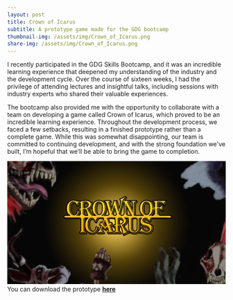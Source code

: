 ```yaml
---
layout: post
title: Crown of Icarus
subtitle: A prototype game made for the GDG bootcamp
thumbnail-img: /assets/img/Crown_of_Icarus.png
share-img: /assets/img/Crown_of_Icarus.png
---
```


I recently participated in the GDG Skills Bootcamp, and it was an incredible learning experience that deepened my understanding of the industry and the development cycle. Over the course of sixteen weeks, I had the privilege of attending lectures and insightful talks, including sessions with industry experts who shared their valuable experiences. 

The bootcamp also provided me with the opportunity to collaborate with a team on developing a game called Crown of Icarus, which proved to be an incredible learning experience. Throughout the development process, we faced a few setbacks, resulting in a finished prototype rather than a complete game. While this was somewhat disappointing, our team is committed to continuing development, and with the strong foundation we've built, I’m hopeful that we’ll be able to bring the game to completion.

![Title Image](/assets/img/Crown_of_Icarus.png)
You can download the prototype [**here**](https://zoltikrys.itch.io/crown-of-icarus-gdg)
